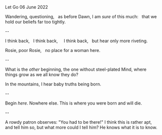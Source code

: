 Let Go
06 June 2022

Wandering, questioning,
&nbsp;&nbsp;as before Dawn,
I am *sure* of this much:
&nbsp;&nbsp;that we hold our beliefs
far too tightly.

--

I think back,
&nbsp;&nbsp;I think back,
&nbsp;&nbsp;&nbsp;&nbsp;I think back,
&nbsp;&nbsp;but hear only more riveting.

Rosie, poor Rosie,
&nbsp;&nbsp;no place for a woman here.

--

What is the *other* beginning,
the one without steel-plated Mind,
where things grow as we all know they do?

In the mountains,
I hear baby truths being born.

--

Begin *here*. Nowhere else.
This is where you were born and will die.

--

A rowdy patron observes: "You had to be there!"
I think this is rather apt, and tell him so,
but what more could I tell him?
He knows what it is to know.  
